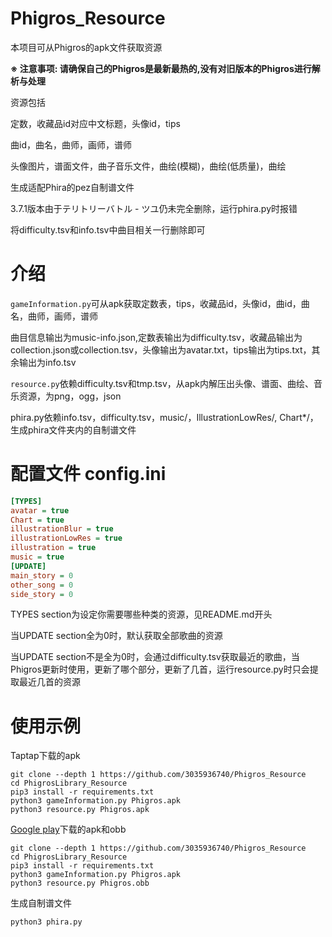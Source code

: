 # Phigros_Resource
本项目可从Phigros的apk文件获取资源

**※ 注意事项: 请确保自己的Phigros是最新最热的,没有对旧版本的Phigros进行解析与处理**

资源包括

定数，收藏品id对应中文标题，头像id，tips

曲id，曲名，曲师，画师，谱师

头像图片，谱面文件，曲子音乐文件，曲绘(模糊)，曲绘(低质量)，曲绘

生成适配Phira的pez自制谱文件

3.7.1版本由于テリトリーバトル - ツユ仍未完全删除，运行phira.py时报错

将difficulty.tsv和info.tsv中曲目相关一行删除即可

# 介绍

`gameInformation.py`可从apk获取定数表，tips，收藏品id，头像id，曲id，曲名，曲师，画师，谱师

曲目信息输出为music-info.json,定数表输出为difficulty.tsv，收藏品输出为collection.json或collection.tsv，头像输出为avatar.txt，tips输出为tips.txt，其余输出为info.tsv

`resource.py`依赖difficulty.tsv和tmp.tsv，从apk内解压出头像、谱面、曲绘、音乐资源，为png，ogg，json

phira.py依赖info.tsv，difficulty.tsv，music/，IllustrationLowRes/, Chart*/，生成phira文件夹内的自制谱文件
# 配置文件 config.ini
```ini
[TYPES]
avatar = true
Chart = true
illustrationBlur = true
illustrationLowRes = true
illustration = true
music = true
[UPDATE]
main_story = 0
other_song = 0
side_story = 0
```
TYPES section为设定你需要哪些种类的资源，见README.md开头

当UPDATE section全为0时，默认获取全部歌曲的资源

当UPDATE section不是全为0时，会通过difficulty.tsv获取最近的歌曲，当Phigros更新时使用，更新了哪个部分，更新了几首，运行resource.py时只会提取最近几首的资源
# 使用示例
Taptap下载的apk
```shell
git clone --depth 1 https://github.com/3035936740/Phigros_Resource
cd PhigrosLibrary_Resource
pip3 install -r requirements.txt
python3 gameInformation.py Phigros.apk
python3 resource.py Phigros.apk
```
[Google play](https://play.google.com/store/apps/details?id=com.PigeonGames.Phigros)下载的apk和obb
```shell
git clone --depth 1 https://github.com/3035936740/Phigros_Resource
cd PhigrosLibrary_Resource
pip3 install -r requirements.txt
python3 gameInformation.py Phigros.apk
python3 resource.py Phigros.obb
```
生成自制谱文件

`python3 phira.py`
